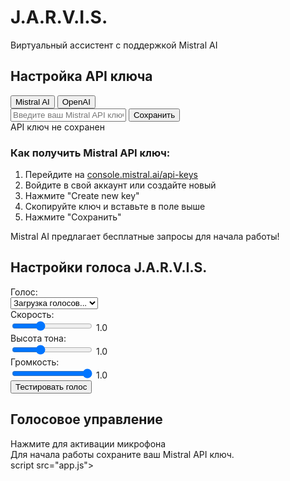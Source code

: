 <html lang="ru">
<head>
    <meta charset="UTF-8">
    <meta http-equiv="X-UA-Compatible" content="IE=edge">
    <meta name="viewport" content="width=device-width, initial-scale=1.0">
    <title>JARVIS - Виртуальный Ассистент с Mistral AI</title>
    <link rel="stylesheet" href="https://cdnjs.cloudflare.com/ajax/libs/font-awesome/5.15.3/css/all.min.css">
    <link rel="stylesheet" href="style.css">
</head>
<body>
    <div class="container">
        <div class="header">
            <h1>J.A.R.V.I.S.</h1>
            <p>Виртуальный ассистент с поддержкой Mistral AI</p>
        </div>
        <div class="main-content">
            <div class="api-section">
                <h2><i class="fas fa-key"></i> Настройка API ключа</h2>
                <div class="provider-selector">
                    <button class="provider-btn active" id="mistralBtn">Mistral AI</button>
                    <button class="provider-btn" id="openaiBtn">OpenAI</button>
                </div>
                <div class="api-input-container">
                    <input type="password" class="api-key-input" id="apiKeyInput" placeholder="Введите ваш Mistral API ключ">
                    <button class="btn" id="saveApiKey">Сохранить</button>
                </div>
                <div class="status" id="apiKeyStatus">API ключ не сохранен</div>
                <div class="instructions">
                    <h3>Как получить Mistral API ключ:</h3>
                    <ol>
                        <li>Перейдите на <a href="https://console.mistral.ai/api-keys/" target="_blank">console.mistral.ai/api-keys</a></li>
                        <li>Войдите в свой аккаунт или создайте новый</li>
                        <li>Нажмите "Create new key"</li>
                        <li>Скопируйте ключ и вставьте в поле выше</li>
                        <li>Нажмите "Сохранить"</li>
                    </ol>
                    <p>Mistral AI предлагает бесплатные запросы для начала работы!</p>
                </div>
            </div>
            <div class="voice-settings">
                <h2><i class="fas fa-voice"></i> Настройки голоса J.A.R.V.I.S.</h2>
                <div class="settings-grid">
                    <div class="settings-label">Голос:</div>
                    <div class="settings-control">
                        <select id="voiceSelect">
                            <option value="">Загрузка голосов...</option>
                        </select>
                    </div>
                    <div class="settings-label">Скорость:</div>
                    <div class="settings-control">
                        <input type="range" id="rateInput" min="0.5" max="2" step="0.1" value="1">
                        <span class="value-display" id="rateValue">1.0</span>
                    </div>
                    <div class="settings-label">Высота тона:</div>
                    <div class="settings-control">
                        <input type="range" id="pitchInput" min="0.5" max="2" step="0.1" value="1">
                        <span class="value-display" id="pitchValue">1.0</span>
                    </div>
                    <div class="settings-label">Громкость:</div>
                    <div class="settings-control">
                        <input type="range" id="volumeInput" min="0" max="1" step="0.1" value="1">
                        <span class="value-display" id="volumeValue">1.0</span>
                    </div>
                </div>
                <button class="btn test-btn" id="testVoiceBtn">Тестировать голос</button>
            </div>
            <div class="voice-section">
                <h2>Голосовое управление</h2>
                <div class="voice-btn" id="voiceButton">
                    <i class="fas fa-microphone"></i>
                </div>
                <div class="voice-status" id="voiceStatus">Нажмите для активации микрофона</div>
                <div class="error" id="voiceError"></div>
            </div>
            <div class="chat-container" id="chatContainer">
                <div class="message jarvis-message">
                    <div class="message-text">Для начала работы сохраните ваш Mistral API ключ.</div>
                </div>
            </div>
        </div>
    </div>
    script src="app.js">    </script>
</body>
</html>
